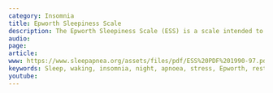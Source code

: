 ```yaml
---
category: Insomnia
title: Epworth Sleepiness Scale
description: The Epworth Sleepiness Scale (ESS) is a scale intended to measure daytime sleepiness that is measured by use of a very short questionnaire. This can be helpful in diagnosing sleep disorders. It was introduced in 1991 by Dr Murray Johns of Epworth Hospital in Melbourne, Australia.
audio: 
page: 
article: 
www: https://www.sleepapnea.org/assets/files/pdf/ESS%20PDF%201990-97.pdf
keywords: Sleep, waking, insomnia, night, apnoea, stress, Epworth, restriction, audio, questionnaire, sleep hygiene, sleep problem, sleep restriction
youtube:
--- 
```

